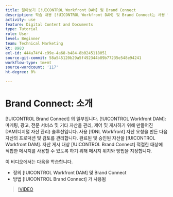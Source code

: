 ```yaml
---
title: 알아보기 [!UICONTROL Workfront DAM] 및 Brand Connect
description: 학습 내용 [!UICONTROL Workfront DAM] 및 Brand Connect는 사용 방법과 입니다.
activity: use
feature: Digital Content and Documents
type: Tutorial
role: User
level: Beginner
team: Technical Marketing
kt: 8983
exl-id: 444a74f4-c99e-4a68-b484-8b0245118051
source-git-commit: 58a545120b29a5f492344b89b77235e548e94241
workflow-type: tm+mt
source-wordcount: '117'
ht-degree: 0%

---
```


# Brand Connect: 소개

[!UICONTROL Brand Connect] 의 일부입니다. [!UICONTROL Workfront DAM]: 마케팅, 광고, 전문 서비스 및 기타 자산을 관리, 제어 및 게시하기 위해 만들어진 DAM(디지털 자산 관리) 솔루션입니다. 사용 [!DNL Workfront] 자산 요청을 만든 다음 자산의 프로덕션 및 검토를 관리합니다. 완료된 및 승인된 자산을 [!UICONTROL Workfront DAM]. 자산 게시 대상 [!UICONTROL Brand Connect] 적절한 대상에 적합한 메시지를 사용할 수 있도록 하기 위해 메시지 위치와 방법을 지정합니다.

이 비디오에서는 다음을 학습합니다.

* 정의 [!UICONTROL Workfront DAM] 및 Brand Connect
* 방법 [!UICONTROL Brand Connect] 가 사용됨

>[!VIDEO](https://video.tv.adobe.com/v/335245/?quality=12)
